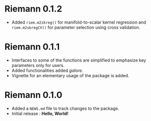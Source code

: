 # Riemann 0.1.2

* Added `riem.m2skreg()` for manifold-to-scalar kernel regression and `riem.m2skregCV()` for parameter selection using cross validation.

# Riemann 0.1.1

* Interfaces to some of the functions are simplified to emphasize key parameters only for users.
* Added functionalities added *galore*. 
* Vignette for an elementary usage of the package is added.

# Riemann 0.1.0

* Added a `NEWS.md` file to track changes to the package.
* Initial release : **Hello, World!**